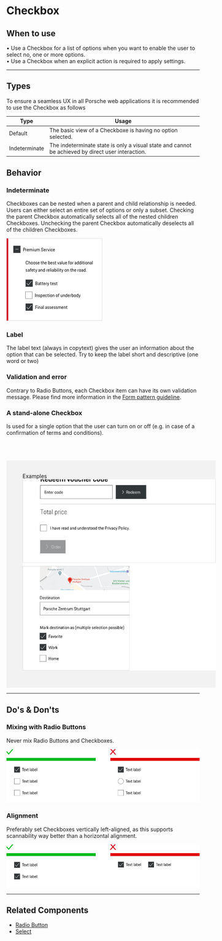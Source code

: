 # Checkbox

## When to use
  • Use a Checkbox for a list of options when you want to enable the user to select no, one or more options.  
  • Use a Checkbox when an explicit action is required to apply settings. 

---

## Types

To ensure a seamless UX in all Porsche web applications it is recommended to use the Checkbox as follows

| Type | Usage |
|----|----|
| Default | The basic view of a Checkboxe is having no option selected. |
| Indeterminate | The indeterminate state is only a visual state and cannot be achieved by direct user interaction. |

## Behavior

### Indeterminate
Checkboxes can be nested when a parent and child relationship is needed. Users can either select an entire set of options or only a subset.
Checking the parent Checkbox automatically selects all of the nested children Checkboxes. Unchecking the parent Checkbox automatically deselects all of the children Checkboxes.

![Example of indeterminate checkbox](./assets/checkbox-indeterminate.png)

### Label
The label text (always in copytext) gives the user an information about the option that can be selected. Try to keep the label short and descriptive (one word or two)

### Validation and error
Contrary to Radio Buttons, each Checkbox item can have its own validation message.
Please find more information in the [Form pattern guideline](#/patterns/forms).

### A stand-alone Checkbox
Is used for a single option that the user can turn on or off (e.g. in case of a confirmation of terms and conditions).

<div style="background:#F2F2F2; width:100%; margin-top: 64px; padding-top: 32px; padding-left: 42px; padding-bottom: 42px;">
    <p-headline variant="headline-3" tag="h3" style="margin-bottom: 24px;">Examples</p-headline>
    <img src="./assets/checkbox-examples.png" alt="Examples"/>
</div>

---

## Do's & Don'ts

### Mixing with Radio Buttons

Never mix Radio Buttons and Checkboxes.

![Don't mix Checkboxes and Radio Buttons](./assets/checkbox-dont-mix.png)

### Alignment

Preferably set Checkboxes vertically left-aligned, as this supports scannability way better than a horizontal alignment.

![Don't set checkboxes horizontaly](./assets/checkbox-dont-alignment.png)

---

## Related Components
* [Radio Button](#/components/radio-button)
* [Select](#/components/select)